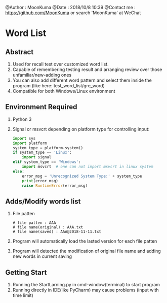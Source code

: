 @Author : MoonKuma
@Date  : 2018/10/8 10:39
@Contact me : https://github.com/MoonKuma or search 'MoonKuma' at WeChat 

# Word List

## Abstract

1. Used for recall test over customized word list. 
2. Capable of remembering testing result and arranging review over those unfamiliar/new-adding ones
3. You can also add different word pattern and select them inside the program (like here: test_word_list/gre_word)
4. Compatible for both Windows/Linux environment

## Environment Required

1. Python 3

2. Signal or msvcrt depending on platform type for controlling input:

   ```python
   import sys
   import platform
   system_type = platform.system()
   if system_type == 'Linux':
       import signal
   elif system_type == 'Windows':
       import msvcrt  # one can not import msvcrt in linux system
   else:
       error_msg = 'Unrecognized System Type:' + system_type
       print(error_msg)
       raise RuntimeError(error_msg)
   ```

## Adds/Modify words list

1. File patten

   ```
   # file patten : AAA
   # file name(original) : AAA.txt
   # file name(saved) : AAA@2018-11-11.txt
   ```

2. Program will automatically load the lasted version for each file patten

3. Program will detected the modification of original file name and adding new words in current saving

## Getting Start

1. Running the StartLarning.py in cmd-window(terminal) to start program
2. Running directly in IDE(like PyCharm) may cause problems (input with time limit)



